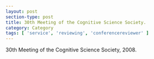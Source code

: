 ```yaml
---
layout: post
section-type: post
title: 30th Meeting of the Cognitive Science Society.
category: Category
tags: [ 'service', 'reviewing', 'conferencereviewer' ]
---
```

30th Meeting of the Cognitive Science Society, 2008.

